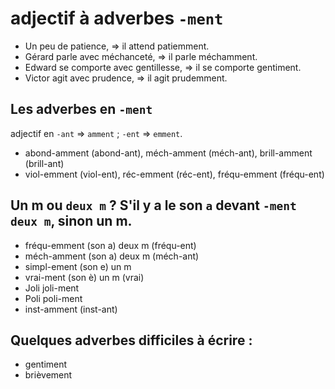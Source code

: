 adjectif à adverbes `-ment`
===========================

- Un peu de patience, => il attend patiemment.
- Gérard parle avec méchanceté,  => il parle méchamment.
- Edward se comporte avec gentillesse, => il se comporte gentiment.
- Victor agit avec prudence, => il agit prudemment.

## Les adverbes en `-ment`

adjectif en `-ant` => `amment` ; `-ent` => `emment`.

- abond-amment (abond-ant), méch-amment (méch-ant), brill-amment (brill-ant)
- viol-emment (viol-ent), réc-emment (réc-ent), fréqu-emment (fréqu-ent)

## Un m ou `deux m` ? S'il y a le son `a` devant `-ment`  `deux m`, sinon  un m.

- fréqu-emment (son a)  deux m (fréqu-ent)
- méch-amment (son a)  deux m (méch-ant)
- simpl-ement (son e)  un m
- vrai-ment (son è)  un m (vrai)
- Joli joli-ment
- Poli  poli-ment
- inst-amment (inst-ant)

## Quelques adverbes difficiles à écrire :

- gentiment
- brièvement
